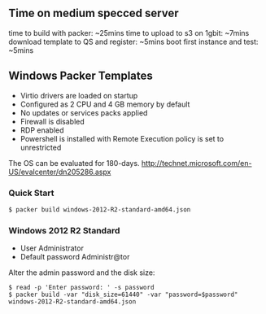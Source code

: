 ## Time on medium specced server

time to build with packer: ~25mins
time to upload to s3 on 1gbit: ~7mins
download template to QS and register: ~5mins
boot first instance and test: ~5mins

## Windows Packer Templates

* Virtio drivers are loaded on startup
* Configured as 2 CPU and 4 GB memory by default
* No updates or services packs applied
* Firewall is disabled
* RDP enabled
* Powershell is installed with Remote Execution policy is set to unrestricted

The OS can be evaluated for 180-days. http://technet.microsoft.com/en-US/evalcenter/dn205286.aspx

### Quick Start

```bash
$ packer build windows-2012-R2-standard-amd64.json
```

### Windows 2012 R2 Standard

* User Administrator
* Default password Administr@tor

Alter the admin password and the disk size:

```
$ read -p 'Enter password: ' -s password
$ packer build -var "disk_size=61440" -var "password=$password" windows-2012-R2-standard-amd64.json
```

